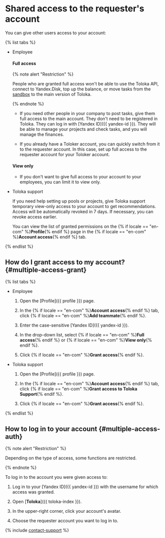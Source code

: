 # Shared access to the requester's account

You can give other users access to your account:

{% list tabs %}

- Employee

  #### Full access

  {% note alert "Restriction" %}

  People who are granted full access won't be able to use the Toloka API, connect to Yandex.Disk, top up the balance, or move tasks from the [sandbox](../../glossary.md#sandbox) to the main version of Toloka.

  {% endnote %}

  - If you need other people in your company to post tasks, give them full access to the main account. They don't need to be registered in Toloka. They can log in with [Yandex ID]({{ yandex-id }}). They will be able to manage your projects and check tasks, and you will manage the finances.

  - If you already have a Toloker account, you can quickly switch from it to the requester account. In this case, set up full access to the requester account for your Toloker account.

  #### View only

  - If you don't want to give full access to your account to your employees, you can limit it to view only.

- Toloka support

  If you need help setting up pools or projects, give Toloka support temporary view-only access to your account to get recommendations. Access will be automatically revoked in 7 days. If necessary, you can revoke access earlier.

  You can view the list of granted permissions on the {% if locale == "en-com" %}**Profile**{% endif %} page in the {% if locale == "en-com" %}**Account access**{% endif %} tab.

{% endlist %}

## How do I grant access to my account? {#multiple-access-grant}

{% list tabs %}

- Employee

  1. Open the [Profile]({{ profile }}) page.

  1. In the {% if locale == "en-com" %}**Account access**{% endif %} tab, click {% if locale == "en-com" %}**Add teammate**{% endif %}.

  1. Enter the case-sensitive [Yandex ID]({{ yandex-id }}).

  1. In the drop-down list, select {% if locale == "en-com" %}**Full access**{% endif %} or {% if locale == "en-com" %}**View only**{% endif %}.

  1. Click {% if locale == "en-com" %}**Grant access**{% endif %}.

- Toloka support

  1. Open the [Profile]({{ profile }}) page.

  1. In the {% if locale == "en-com" %}**Account access**{% endif %} tab, click {% if locale == "en-com" %}**Grant access to Toloka Support**{% endif %}.

  1. Click {% if locale == "en-com" %}**Grant access**{% endif %}.

{% endlist %}

## How to log in to your account {#multiple-access-auth}

{% note alert "Restriction" %}

Depending on the type of access, some functions are restricted.

{% endnote %}

To log in to the account you were given access to:

1. Log in to your [Yandex ID]({{ yandex-id }}) with the username for which access was granted.

1. Open [**Toloka**]({{ toloka-index }}).

1. In the upper-right corner, click your account's avatar.

1. Choose the requester account you want to log in to.

{% include [contact-support](../_includes/contact-support.md) %}